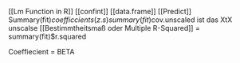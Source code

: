 [[Lm Function in R]]
[[confint]]
[[data.frame]]
[[Predict]]
Summary(fit)$coefficcients (z.s) 
summary(fit)$cov.unscaled ist das XtX unscalse
[[Bestimmtheitsmaß oder Multiple R-Squared]] = summary(fit)$r.squared

Coeffiecient = BETA
